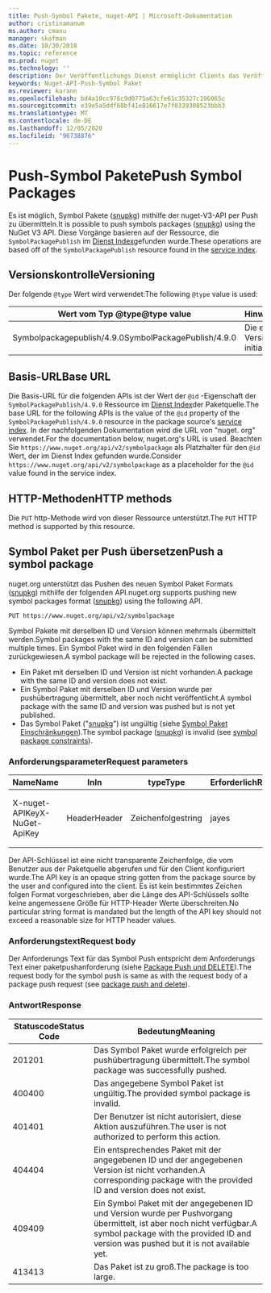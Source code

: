 ```yaml
---
title: Push-Symbol Pakete, nuget-API | Microsoft-Dokumentation
author: cristinamanum
ms.author: cmanu
manager: skofman
ms.date: 10/30/2018
ms.topic: reference
ms.prod: nuget
ms.technology: ''
description: Der Veröffentlichungs Dienst ermöglicht Clients das Veröffentlichen neuer Symbol Pakete.
keywords: Nuget-API-Push-Symbol Paket
ms.reviewer: karann
ms.openlocfilehash: bd4a10cc976c9d0775a63cfe61c35327c196065c
ms.sourcegitcommit: e39e5a5ddf68bf41e816617e7f0339308523bbb3
ms.translationtype: MT
ms.contentlocale: de-DE
ms.lasthandoff: 12/05/2020
ms.locfileid: "96738876"
---
```

# <a name="push-symbol-packages"></a><span data-ttu-id="de7a7-104">Push-Symbol Pakete</span><span class="sxs-lookup"><span data-stu-id="de7a7-104">Push Symbol Packages</span></span>

<span data-ttu-id="de7a7-105">Es ist möglich, Symbol Pakete ([snupkg](../create-packages/Symbol-Packages-snupkg.md)) mithilfe der nuget-V3-API per Push zu übermitteln.</span><span class="sxs-lookup"><span data-stu-id="de7a7-105">It is possible to push symbols packages ([snupkg](../create-packages/Symbol-Packages-snupkg.md)) using the NuGet V3 API.</span></span>
<span data-ttu-id="de7a7-106">Diese Vorgänge basieren auf der Ressource, die `SymbolPackagePublish` im [Dienst Index](service-index.md)gefunden wurde.</span><span class="sxs-lookup"><span data-stu-id="de7a7-106">These operations are based off of the `SymbolPackagePublish` resource found in the [service index](service-index.md).</span></span>

## <a name="versioning"></a><span data-ttu-id="de7a7-107">Versionskontrolle</span><span class="sxs-lookup"><span data-stu-id="de7a7-107">Versioning</span></span>

<span data-ttu-id="de7a7-108">Der folgende `@type` Wert wird verwendet:</span><span class="sxs-lookup"><span data-stu-id="de7a7-108">The following `@type` value is used:</span></span>

<span data-ttu-id="de7a7-109">Wert vom Typ @type</span><span class="sxs-lookup"><span data-stu-id="de7a7-109">@type value</span></span>                 | <span data-ttu-id="de7a7-110">Hinweise</span><span class="sxs-lookup"><span data-stu-id="de7a7-110">Notes</span></span>
--------------------        | -----
<span data-ttu-id="de7a7-111">Symbolpackagepublish/4.9.0</span><span class="sxs-lookup"><span data-stu-id="de7a7-111">SymbolPackagePublish/4.9.0</span></span>  | <span data-ttu-id="de7a7-112">Die erste Version</span><span class="sxs-lookup"><span data-stu-id="de7a7-112">The initial release</span></span>

## <a name="base-url"></a><span data-ttu-id="de7a7-113">Basis-URL</span><span class="sxs-lookup"><span data-stu-id="de7a7-113">Base URL</span></span>

<span data-ttu-id="de7a7-114">Die Basis-URL für die folgenden APIs ist der Wert der `@id` -Eigenschaft der `SymbolPackagePublish/4.9.0` Ressource im [Dienst Index](service-index.md)der Paketquelle.</span><span class="sxs-lookup"><span data-stu-id="de7a7-114">The base URL for the following APIs is the value of the `@id` property of the `SymbolPackagePublish/4.9.0` resource in the package source's [service index](service-index.md).</span></span> <span data-ttu-id="de7a7-115">In der nachfolgenden Dokumentation wird die URL von "nuget. org" verwendet.</span><span class="sxs-lookup"><span data-stu-id="de7a7-115">For the documentation below, nuget.org's URL is used.</span></span> <span data-ttu-id="de7a7-116">Beachten Sie `https://www.nuget.org/api/v2/symbolpackage` als Platzhalter für den `@id` Wert, der im Dienst Index gefunden wurde.</span><span class="sxs-lookup"><span data-stu-id="de7a7-116">Consider `https://www.nuget.org/api/v2/symbolpackage` as a placeholder for the `@id` value found in the service index.</span></span>

## <a name="http-methods"></a><span data-ttu-id="de7a7-117">HTTP-Methoden</span><span class="sxs-lookup"><span data-stu-id="de7a7-117">HTTP methods</span></span>

<span data-ttu-id="de7a7-118">Die `PUT` http-Methode wird von dieser Ressource unterstützt.</span><span class="sxs-lookup"><span data-stu-id="de7a7-118">The `PUT` HTTP method is supported by this resource.</span></span> 

## <a name="push-a-symbol-package"></a><span data-ttu-id="de7a7-119">Symbol Paket per Push übersetzen</span><span class="sxs-lookup"><span data-stu-id="de7a7-119">Push a symbol package</span></span>

<span data-ttu-id="de7a7-120">nuget.org unterstützt das Pushen des neuen Symbol Paket Formats ([snupkg](../create-packages/Symbol-Packages-snupkg.md)) mithilfe der folgenden API.</span><span class="sxs-lookup"><span data-stu-id="de7a7-120">nuget.org supports pushing new symbol packages format ([snupkg](../create-packages/Symbol-Packages-snupkg.md)) using the following API.</span></span> 

    PUT https://www.nuget.org/api/v2/symbolpackage

<span data-ttu-id="de7a7-121">Symbol Pakete mit derselben ID und Version können mehrmals übermittelt werden.</span><span class="sxs-lookup"><span data-stu-id="de7a7-121">Symbol packages with the same ID and version can be submitted multiple times.</span></span> <span data-ttu-id="de7a7-122">Ein Symbol Paket wird in den folgenden Fällen zurückgewiesen.</span><span class="sxs-lookup"><span data-stu-id="de7a7-122">A symbol package will be rejected in the following cases.</span></span>
- <span data-ttu-id="de7a7-123">Ein Paket mit derselben ID und Version ist nicht vorhanden.</span><span class="sxs-lookup"><span data-stu-id="de7a7-123">A package with the same ID and version does not exist.</span></span>
- <span data-ttu-id="de7a7-124">Ein Symbol Paket mit derselben ID und Version wurde per pushübertragung übermittelt, aber noch nicht veröffentlicht.</span><span class="sxs-lookup"><span data-stu-id="de7a7-124">A symbol package with the same ID and version was pushed but is not yet published.</span></span>
- <span data-ttu-id="de7a7-125">Das Symbol Paket ("[snupkg](../create-packages/Symbol-Packages-snupkg.md)") ist ungültig (siehe [Symbol Paket Einschränkungen](../create-packages/Symbol-Packages-snupkg.md)).</span><span class="sxs-lookup"><span data-stu-id="de7a7-125">The symbol package ([snupkg](../create-packages/Symbol-Packages-snupkg.md)) is invalid (see [symbol package constraints](../create-packages/Symbol-Packages-snupkg.md)).</span></span>

### <a name="request-parameters"></a><span data-ttu-id="de7a7-126">Anforderungsparameter</span><span class="sxs-lookup"><span data-stu-id="de7a7-126">Request parameters</span></span>

<span data-ttu-id="de7a7-127">Name</span><span class="sxs-lookup"><span data-stu-id="de7a7-127">Name</span></span>           | <span data-ttu-id="de7a7-128">In</span><span class="sxs-lookup"><span data-stu-id="de7a7-128">In</span></span>     | <span data-ttu-id="de7a7-129">type</span><span class="sxs-lookup"><span data-stu-id="de7a7-129">Type</span></span>   | <span data-ttu-id="de7a7-130">Erforderlich</span><span class="sxs-lookup"><span data-stu-id="de7a7-130">Required</span></span> | <span data-ttu-id="de7a7-131">Notizen</span><span class="sxs-lookup"><span data-stu-id="de7a7-131">Notes</span></span>
-------------- | ------ | ------ | -------- | -----
<span data-ttu-id="de7a7-132">X-nuget-APIKey</span><span class="sxs-lookup"><span data-stu-id="de7a7-132">X-NuGet-ApiKey</span></span> | <span data-ttu-id="de7a7-133">Header</span><span class="sxs-lookup"><span data-stu-id="de7a7-133">Header</span></span> | <span data-ttu-id="de7a7-134">Zeichenfolge</span><span class="sxs-lookup"><span data-stu-id="de7a7-134">string</span></span> | <span data-ttu-id="de7a7-135">ja</span><span class="sxs-lookup"><span data-stu-id="de7a7-135">yes</span></span>      | <span data-ttu-id="de7a7-136">Zum Beispiel, `X-NuGet-ApiKey: {USER_API_KEY}`</span><span class="sxs-lookup"><span data-stu-id="de7a7-136">For example, `X-NuGet-ApiKey: {USER_API_KEY}`</span></span>

<span data-ttu-id="de7a7-137">Der API-Schlüssel ist eine nicht transparente Zeichenfolge, die vom Benutzer aus der Paketquelle abgerufen und für den Client konfiguriert wurde.</span><span class="sxs-lookup"><span data-stu-id="de7a7-137">The API key is an opaque string gotten from the package source by the user and configured into the client.</span></span> <span data-ttu-id="de7a7-138">Es ist kein bestimmtes Zeichen folgen Format vorgeschrieben, aber die Länge des API-Schlüssels sollte keine angemessene Größe für HTTP-Header Werte überschreiten.</span><span class="sxs-lookup"><span data-stu-id="de7a7-138">No particular string format is mandated but the length of the API key should not exceed a reasonable size for HTTP header values.</span></span>

### <a name="request-body"></a><span data-ttu-id="de7a7-139">Anforderungstext</span><span class="sxs-lookup"><span data-stu-id="de7a7-139">Request body</span></span>

<span data-ttu-id="de7a7-140">Der Anforderungs Text für das Symbol Push entspricht dem Anforderungs Text einer paketpushanforderung (siehe [Package Push und DELETE](package-publish-resource.md)).</span><span class="sxs-lookup"><span data-stu-id="de7a7-140">The request body for the symbol push is same as with the request body of a package push request (see [package push and delete](package-publish-resource.md)).</span></span> 

### <a name="response"></a><span data-ttu-id="de7a7-141">Antwort</span><span class="sxs-lookup"><span data-stu-id="de7a7-141">Response</span></span>

<span data-ttu-id="de7a7-142">Statuscode</span><span class="sxs-lookup"><span data-stu-id="de7a7-142">Status Code</span></span> | <span data-ttu-id="de7a7-143">Bedeutung</span><span class="sxs-lookup"><span data-stu-id="de7a7-143">Meaning</span></span>
----------- | -------
<span data-ttu-id="de7a7-144">201</span><span class="sxs-lookup"><span data-stu-id="de7a7-144">201</span></span>         | <span data-ttu-id="de7a7-145">Das Symbol Paket wurde erfolgreich per pushübertragung übermittelt.</span><span class="sxs-lookup"><span data-stu-id="de7a7-145">The symbol package was successfully pushed.</span></span>
<span data-ttu-id="de7a7-146">400</span><span class="sxs-lookup"><span data-stu-id="de7a7-146">400</span></span>         | <span data-ttu-id="de7a7-147">Das angegebene Symbol Paket ist ungültig.</span><span class="sxs-lookup"><span data-stu-id="de7a7-147">The provided symbol package is invalid.</span></span>
<span data-ttu-id="de7a7-148">401</span><span class="sxs-lookup"><span data-stu-id="de7a7-148">401</span></span>         | <span data-ttu-id="de7a7-149">Der Benutzer ist nicht autorisiert, diese Aktion auszuführen.</span><span class="sxs-lookup"><span data-stu-id="de7a7-149">The user is not authorized to perform this action.</span></span>
<span data-ttu-id="de7a7-150">404</span><span class="sxs-lookup"><span data-stu-id="de7a7-150">404</span></span>         | <span data-ttu-id="de7a7-151">Ein entsprechendes Paket mit der angegebenen ID und der angegebenen Version ist nicht vorhanden.</span><span class="sxs-lookup"><span data-stu-id="de7a7-151">A corresponding package with the provided ID and version does not exist.</span></span>
<span data-ttu-id="de7a7-152">409</span><span class="sxs-lookup"><span data-stu-id="de7a7-152">409</span></span>         | <span data-ttu-id="de7a7-153">Ein Symbol Paket mit der angegebenen ID und Version wurde per Pushvorgang übermittelt, ist aber noch nicht verfügbar.</span><span class="sxs-lookup"><span data-stu-id="de7a7-153">A symbol package with the provided ID and version was pushed but it is not available yet.</span></span>
<span data-ttu-id="de7a7-154">413</span><span class="sxs-lookup"><span data-stu-id="de7a7-154">413</span></span>         | <span data-ttu-id="de7a7-155">Das Paket ist zu groß.</span><span class="sxs-lookup"><span data-stu-id="de7a7-155">The package is too large.</span></span>

